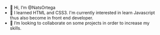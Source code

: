 - 👋 Hi, I’m @NatsOrtega
- 🌱 I learned HTML and CSS3. I'm currently interested in learn Javascript thus also become in front end developer.
- 💞️ I’m looking to collaborate on some projects in order to increase my skills.
<!---
NatsOrtega/NatsOrtega is a ✨ special ✨ repository because its `README.md` (this file) appears on your GitHub profile.
You can click the Preview link to take a look at your changes.
--->
